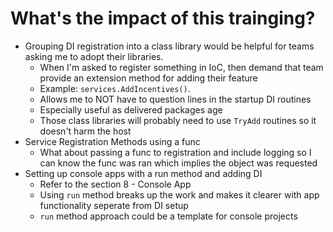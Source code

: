 # What's the impact of this trainging?

* Grouping DI registration into a class library would be helpful for teams asking me to adopt their libraries.
  * When I'm asked to register something in IoC, then demand that team provide an extension method for adding their feature
  * Example: `services.AddIncentives()`.
  * Allows me to NOT have to question lines in the startup DI routines
  * Especially useful as delivered packages age
  * Those class libraries will probably need to use `TryAdd` routines so it doesn't harm the host
* Service Registration Methods using a func
  * What about passing a func to registration and include logging so I can know the func was ran which implies the object was requested
* Setting up console apps with a run method and adding DI
  * Refer to the section 8 - Console App
  * Using `run` method breaks up the work and makes it clearer with app functionality seperate from DI setup
  * `run` method approach could be a template for console projects
